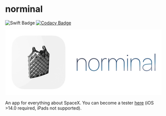 # norminal

![Swift Badge](https://img.shields.io/static/v1?label=&message=SwiftUI&style=flat&color=fa7343&logoColor=white&logo=swift) [![Codacy Badge](https://api.codacy.com/project/badge/Grade/aa212d641b00463190976ff0459a5269)](https://app.codacy.com/gh/persello/norminal?utm_source=github.com&utm_medium=referral&utm_content=persello/norminal&utm_campaign=Badge_Grade)

![norminal logo](res/logo.png)

An app for everything about SpaceX. You can become a tester [here](https://forms.gle/iV13h3YhravpxaaL9) (iOS >14.0 required, iPads not supported).
